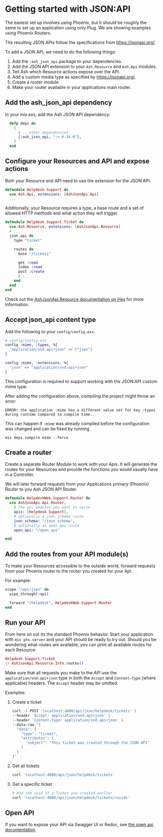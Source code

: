 # Getting started with JSON:API

The easiest set up involves using Phoenix, but it should be roughly the same to set up an
application using only Plug. We are showing examples using Phoenix Routers.

The resulting JSON APIs follow the specifications from https://jsonapi.org/.

To add a JSON API, we need to do the following things:

1. Add the `:ash_json_api` package to your dependencies.
2. Add the JSON API extension to your `Ash.Resource` and `Ash.Api` modules.
3. Tell Ash which Resource actions expose over the API.
4. Add a custom media type as specified by https://jsonapi.org/.
5. Create a router module
6. Make your router available in your applications main router.

## Add the ash_json_api dependency

In your mix.exs, add the Ash JSON API dependency:

```elixir
  defp deps do
    [
      # .. other dependencies
      {:ash_json_api, "~> 0.34.0"},
    ]
  end
```

## Configure your Resources and API and expose actions

Both your Resource and API need to use the extension for the JSON API.

```elixir
defmodule Helpdesk.Support do
  use Ash.Api, extensions: [AshJsonApi.Api]
  ...
```

Additionally, your Resource requires a type, a base route and a set of allowed HTTP methods
and what action they will trigger.

```elixir
defmodule Helpdesk.Support.Ticket do
  use Ash.Resource, extensions: [AshJsonApi.Resource]
  # ...
  json_api do
    type "ticket"

    routes do
      base "/tickets"

      get :read
      index :read
      post :create
      # ...
    end
  end
end
```

Check out the [AshJsonApi.Resource documentation on
Hex](https://hexdocs.pm/ash_json_api/AshJsonApi.Resource.html) for more information.

## Accept json_api content type

Add the following to your `config/config.exs`.

```elixir
# config/config.exs
config :mime, :types, %{
  "application/vnd.api+json" => ["json"]
}

config :mime, :extensions, %{
  "json" => "application/vnd.api+json"
}
```

This configuration is required to support working with the JSON:API custom mime type.

After adding the configuration above, compiling the project might throw an error:
```
ERROR! the application :mime has a different value set for key :types during runtime compared to compile time.
```
This can happen if `:mime` was already compiled before the configuration was changed and can be
fixed by running
```
mix deps.compile mime --force
```

## Create a router

Create a separate Router Module to work with your Apis. It will generate the routes for
your Resources and provide the functions you would usually have in a Controller.

We will later forward requests from your Applications primary (Phoenix) Router to you Ash JSON API Router.

```elixir
defmodule HelpdeskWeb.Support.Router do
  use AshJsonApi.Api.Router,
    # The api modules you want to serve
    apis: [Helpdesk.Support],
    # optionally a json_schema route
    json_schema: "/json_schema",
    # optionally an open_api route
    open_api: "/open_api"

end
```

## Add the routes from your API module(s)

To make your Resources accessible to the outside world, forward requests from your Phoenix router to the router you created for your Api.

For example:

```elixir
scope "/api/json" do
  pipe_through(:api)

  forward "/helpdesk", HelpdeskWeb.Support.Router
end
```

## Run your API

From here on out its the standard Phoenix behavior. Start your application with `mix phx.server`
and your API should be ready to try out. Should you be wondering what routes are available, you can
print all available routes for each Resource:

```elixir
Helpdesk.Support.Ticket
|> AshJsonApi.Resource.Info.routes()
```

Make sure that all requests you make to the API use the `application/vnd.api+json` type in both the
`Accept` and `Content-Type` (where applicable) headers. The `Accept` header may be omitted.

Examples:

1. Create a ticket
    ```bash
    curl -X POST 'localhost:4000/api/json/helpdesk/tickets' \
    --header 'Accept: application/vnd.api+json' \
    --header 'Content-Type: application/vnd.api+json' \
    --data-raw '{
      "data": {
        "type": "ticket",
        "attributes": {
          "subject": "This ticket was created through the JSON API"
        }
      }
    }'
    ```
1. Get all tickets
    ```bash
    curl 'localhost:4000/api/json/helpdesk/tickets'
    ```
1. Get a specific ticket
    ```bash
    # Add the uuid of a Ticket you created earlier
    curl 'localhost:4000/api/json/helpdesk/tickets/<uuid>'
    ```

## Open API

If you want to expose your API via Swagger UI or Redoc, see [the open api documentation](/documentation/topics/open-api.md).
